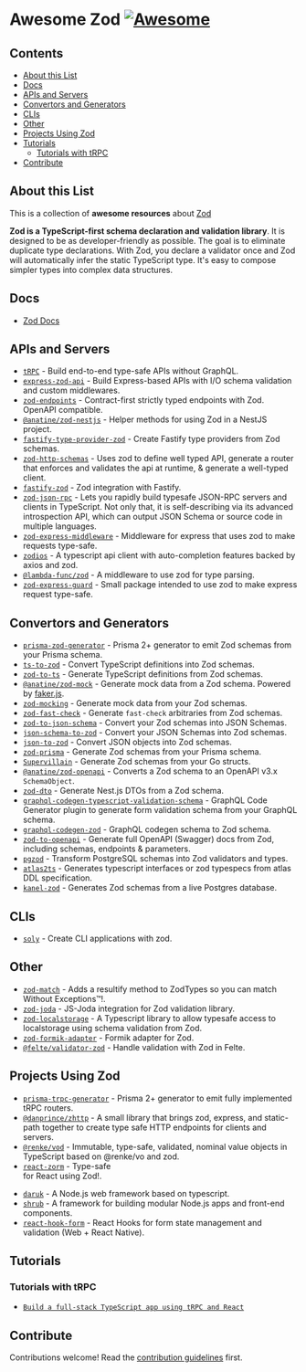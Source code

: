 # Awesome Zod [![Awesome](https://awesome.re/badge.svg)](https://awesome.re)
## Contents

- [About this List](#about-this-list)
- [Docs](#docs)
- [APIs and Servers](#apis-and-servers)
- [Convertors and Generators](#convertors-and-generators)
- [CLIs](#clis)
- [Other](#other)
- [Projects Using Zod](#projects-using-zod)
- [Tutorials](#tutorials)
    - [Tutorials with tRPC](#tutorials-with-trpc)
- [Contribute](#contribute)

## About this List

This is a collection of **awesome resources** about [Zod](https://github.com/colinhacks/zod 'TypeScript-first schema declaration and validation library')

**Zod is a TypeScript-first schema declaration and validation library**. It is designed to be as developer-friendly as possible. The goal is to eliminate duplicate type declarations. With Zod, you declare a validator once and Zod will automatically infer the static TypeScript type. It's easy to compose simpler types into complex data structures.

## Docs

- [Zod Docs](https://github.com/colinhacks/zod/tree/master/docs)

## APIs and Servers

- [`tRPC`](https://github.com/trpc/trpc) - Build end-to-end type-safe APIs without GraphQL.
- [`express-zod-api`](https://github.com/RobinTail/express-zod-api) - Build Express-based APIs with I/O schema validation and custom middlewares.
- [`zod-endpoints`](https://github.com/flock-community/zod-endpoints) - Contract-first strictly typed endpoints with Zod. OpenAPI compatible.
- [`@anatine/zod-nestjs`](https://github.com/anatine/zod-plugins/tree/main/libs/zod-nestjs) - Helper methods for using Zod in a NestJS project.
- [`fastify-type-provider-zod`](https://github.com/turkerdev/fastify-type-provider-zod) - Create Fastify type providers from Zod schemas.
- [`zod-http-schemas`](https://github.com/Skutopia-org/zod-http-schemas) - Uses zod to define well typed API, generate a router that enforces and validates the api at runtime, & generate a well-typed client.
- [`fastify-zod`](https://github.com/elierotenberg/fastify-zod) - Zod integration with Fastify.
- [`zod-json-rpc`](https://www.npmjs.com/package/zod-json-rpc) - Lets you rapidly build typesafe JSON-RPC servers and clients in TypeScript. Not only that, it is self-describing via its advanced introspection API, which can output JSON Schema or source code in multiple languages.
- [`zod-express-middleware`](https://github.com/Aquila169/zod-express-middleware) - Middleware for express that uses zod to make requests type-safe.
- [`zodios`](https://github.com/ecyrbe/zodios) - A typescript api client with auto-completion features backed by axios and zod.
- [`@lambda-func/zod`](https://github.com/connorgiles/lambda-func) - A middleware to use zod for type parsing.
- [`zod-express-guard`](https://github.com/roziscoding/zod-express-guard) - Small package intended to use zod to make express request type-safe.
## Convertors and Generators

- [`prisma-zod-generator`](https://github.com/omar-dulaimi/prisma-zod-generator) - Prisma 2+ generator to emit Zod schemas from your Prisma schema.
- [`ts-to-zod`](https://github.com/fabien0102/ts-to-zod) - Convert TypeScript definitions into Zod schemas.
- [`zod-to-ts`](https://github.com/sachinraja/zod-to-ts) - Generate TypeScript definitions from Zod schemas.
- [`@anatine/zod-mock`](https://github.com/anatine/zod-plugins/tree/main/libs/zod-mock) - Generate mock data from a Zod schema. Powered by [faker.js](https://github.com/Marak/Faker.js).
- [`zod-mocking`](https://github.com/dipasqualew/zod-mocking) - Generate mock data from your Zod schemas.
- [`zod-fast-check`](https://github.com/DavidTimms/zod-fast-check) - Generate `fast-check` arbitraries from Zod schemas.
- [`zod-to-json-schema`](https://github.com/StefanTerdell/zod-to-json-schema) - Convert your Zod schemas into JSON Schemas.
- [`json-schema-to-zod`](https://github.com/StefanTerdell/json-schema-to-zod) - Convert your JSON Schemas into Zod schemas.
- [`json-to-zod`](https://github.com/rsinohara/json-to-zod) - Convert JSON objects into Zod schemas.
- [`zod-prisma`](https://github.com/CarterGrimmeisen/zod-prisma) - Generate Zod schemas from your Prisma schema.
- [`Supervillain`](https://github.com/Southclaws/supervillain) - Generate Zod schemas from your Go structs.
- [`@anatine/zod-openapi`](https://github.com/anatine/zod-plugins/tree/main/libs/zod-openapi) - Converts a Zod schema to an OpenAPI v3.x `SchemaObject`.
- [`zod-dto`](https://github.com/kbkk/abitia/tree/master/packages/zod-dto) - Generate Nest.js DTOs from a Zod schema.
- [`graphql-codegen-typescript-validation-schema`](https://github.com/Code-Hex/graphql-codegen-typescript-validation-schema) - GraphQL Code Generator plugin to generate form validation schema from your GraphQL schema.
- [`graphql-codegen-zod`](https://github.com/withshepherd/graphql-codegen-zoda) - GraphQL codegen schema to Zod schema.
- [`zod-to-openapi`](https://github.com/asteasolutions/zod-to-openapi) - Generate full OpenAPI (Swagger) docs from Zod, including schemas, endpoints & parameters.
- [`pgzod`](https://github.com/owncoral/pgzod) - Transform PostgreSQL schemas into Zod validators and types.
- [`atlas2ts`](https://www.npmjs.com/package/atlas2ts) - Generates typescript interfaces or zod typespecs from atlas DDL specification.
- [`kanel-zod`](https://www.npmjs.com/package/kanel-zod) - Generates Zod schemas from a live Postgres database.
## CLIs

- [`soly`](https://github.com/mdbetancourt/soly) - Create CLI applications with zod.

## Other
- [`zod-match`](https://www.npmjs.com/package/zod-match) - Adds a resultify method to ZodTypes so you can match Without Exceptions™️!.
- [`zod-joda`](https://github.com/dasprid/zod-joda) - JS-Joda integration for Zod validation library.
- [`zod-localstorage`](https://github.com/bigbeno37/zod-localstorage) - A Typescript library to allow typesafe access to localstorage using schema validation from Zod.
- [`zod-formik-adapter`](https://github.com/robertLichtnow/zod-formik-adapter) - Formik adapter for Zod.
- [`@felte/validator-zod`](https://github.com/pablo-abc/felte/tree/main/packages/validator-zod) - Handle validation with Zod in Felte.

## Projects Using Zod
- [`prisma-trpc-generator`](https://github.com/omar-dulaimi/prisma-trpc-generator) - Prisma 2+ generator to emit fully implemented tRPC routers.
- [`@danprince/zhttp`](https://github.com/danprince/zhttp) - A small library that brings zod, express, and static-path together to create type safe HTTP endpoints for clients and servers.
- [`@renke/vod`](https://www.npmjs.com/package/@renke/vod) - Immutable, type-safe, validated, nominal value objects in TypeScript based on @renke/vo and zod.
- [`react-zorm`](https://github.com/esamattis/react-zorm) - Type-safe <form> for React using Zod!.
- [`daruk`](https://github.com/darukjs/daruk) - A Node.js web framework based on typescript.
- [`shrub`](https://github.com/jjvainav/shrub) - A framework for building modular Node.js apps and front-end components.
- [`react-hook-form`](https://github.com/react-hook-form/react-hook-form) - React Hooks for form state management and validation (Web + React Native).

## Tutorials

### Tutorials with tRPC
- [`Build a full-stack TypeScript app using tRPC and React`](https://blog.logrocket.com/build-full-stack-typescript-app-trpc-react)


## Contribute

Contributions welcome! Read the [contribution guidelines](contributing.md) first.
